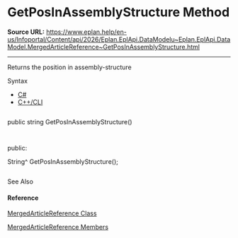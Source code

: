 # GetPosInAssemblyStructure Method

**Source URL:** https://www.eplan.help/en-us/Infoportal/Content/api/2026/Eplan.EplApi.DataModelu~Eplan.EplApi.DataModel.MergedArticleReference~GetPosInAssemblyStructure.html

---

Returns the position in assembly-structure

Syntax

- [C#](#i-syntax-CS)
- [C++/CLI](#i-syntax-CPP2005)

```
```
public string GetPosInAssemblyStructure()
```
```

```
```
public:
String^ GetPosInAssemblyStructure();
```
```



See Also

#### Reference

[MergedArticleReference Class](Eplan.EplApi.DataModelu~Eplan.EplApi.DataModel.MergedArticleReference.html)
  
[MergedArticleReference Members](Eplan.EplApi.DataModelu~Eplan.EplApi.DataModel.MergedArticleReference_members.html)